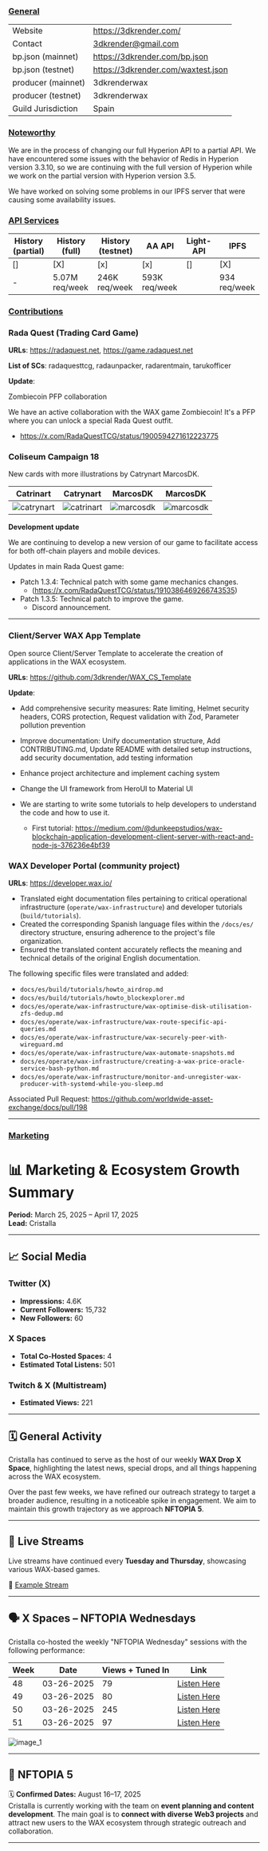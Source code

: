 ### <ins>General</ins>

|                    |                                    |
| ------------------ | ---------------------------------- |
| Website            | https://3dkrender.com/             |
| Contact            | 3dkrender@gmail.com                |
| bp.json (mainnet)  | https://3dkrender.com/bp.json      |
| bp.json (testnet)  | https://3dkrender.com/waxtest.json |
| producer (mainnet) | 3dkrenderwax                       |
| producer (testnet) | 3dkrenderwax                       |
| Guild Jurisdiction | Spain                              |

### <ins>Noteworthy</ins>

We are in the process of changing our full Hyperion API to a partial API. We have encountered some issues with the behavior of Redis in Hyperion version 3.3.10, so we are continuing with the full version of Hyperion while we work on the partial version with Hyperion version 3.5.

We have worked on solving some problems in our IPFS server that were causing some availability issues.


### <ins>API Services</ins>

| History (partial) | History (full) | History (testnet) | AA API        | Light-API | IPFS         |
| ----------------- | -------------- | ----------------- | ------------- | --------- | ------------ |
| []                | [X]            | [x]               | [x]           | []        | [X]          |
| -                 | 5.07M req/week | 246K req/week     | 593K req/week |           | 934 req/week |

### <ins>Contributions</ins>

### Rada Quest (Trading Card Game)

**URLs**: https://radaquest.net, https://game.radaquest.net

**List of SCs**: radaquesttcg, radaunpacker, radarentmain, tarukofficer

**Update**:

Zombiecoin PFP collaboration

We have an active collaboration with the WAX game Zombiecoin! It's a PFP where you can unlock a special Rada Quest outfit.

- https://x.com/RadaQuestTCG/status/1900594271612223775

### Coliseum Campaign 18

New cards with more illustrations by  Catrynart MarcosDK. 

| Catrinart | Catrynart | MarcosDK |MarcosDK |
|:--:|:--:|:--:| :--:|
| ![catrynart](https://ipfs.3dkrender.com/ipfs/QmcVttkiHwHRpTAoYYn9mPomZGYwLv3iF6s2iz8nHvrjGu) | ![catrinart](https://ipfs.3dkrender.com/ipfs/QmPYsrwwCUXyyLjiFYzxmtbUePpcFfZn3ssY4TpBbiY39p) | ![marcosdk](https://ipfs.3dkrender.com/ipfs/QmPYCaN6YYy6ZdV8Ffyya9KnaAbCPMQkhbpQLzqx7fVs2F) | ![marcosdk](https://ipfs.3dkrender.com/ipfs/QmPDABP79mSNRNLztnrFuxk5UkouC8b5fgZ6VZVy3HiCMg) |


**Development update**

We are continuing to develop a new version of our game to facilitate access for both off-chain players and mobile devices.

Updates in main Rada Quest game:

- Patch 1.3.4: Technical patch with some game mechanics changes.
  - (https://x.com/RadaQuestTCG/status/1910386469266743535)
- Patch 1.3.5: Technical patch to improve the game.
  - Discord announcement.

---

### Client/Server WAX App Template

Open source Client/Server Template to accelerate the creation of applications in the WAX ecosystem.

**URLs**: https://github.com/3dkrender/WAX_CS_Template

**Update**:

- Add comprehensive security measures: Rate limiting, Helmet security headers, CORS protection, Request validation with Zod, Parameter pollution prevention

- Improve documentation: Unify documentation structure, Add CONTRIBUTING.md, Update README with detailed setup instructions, add security documentation, add testing information

- Enhance project architecture and implement caching system

- Change the UI framework from HeroUI to Material UI

- We are starting to write some tutorials to help developers to understand the code and how to use it.
  - First tutorial: https://medium.com/@dunkeepstudios/wax-blockchain-application-development-client-server-with-react-and-node-js-376236e4bf39


### WAX Developer Portal (community project)

**URLs**: https://developer.wax.io/


*   Translated eight documentation files pertaining to critical operational infrastructure (`operate/wax-infrastructure`) and developer tutorials (`build/tutorials`).
*   Created the corresponding Spanish language files within the `/docs/es/` directory structure, ensuring adherence to the project's file organization.
*   Ensured the translated content accurately reflects the meaning and technical details of the original English documentation.

The following specific files were translated and added:
*   `docs/es/build/tutorials/howto_airdrop.md`
*   `docs/es/build/tutorials/howto_blockexplorer.md`
*   `docs/es/operate/wax-infrastructure/wax-optimise-disk-utilisation-zfs-dedup.md`
*   `docs/es/operate/wax-infrastructure/wax-route-specific-api-queries.md`
*   `docs/es/operate/wax-infrastructure/wax-securely-peer-with-wireguard.md`
*   `docs/es/operate/wax-infrastructure/wax-automate-snapshots.md`
*   `docs/es/operate/wax-infrastructure/creating-a-wax-price-oracle-service-bash-python.md`
*   `docs/es/operate/wax-infrastructure/monitor-and-unregister-wax-producer-with-systemd-while-you-sleep.md`

Associated Pull Request: https://github.com/worldwide-asset-exchange/docs/pull/198

---

### <ins>Marketing</ins>

# 📊 Marketing & Ecosystem Growth Summary  
**Period:** March 25, 2025 – April 17, 2025  
**Lead:** Cristalla  

---

## 📈 Social Media

### Twitter (X)
- **Impressions:** 4.6K  
- **Current Followers:** 15,732  
- **New Followers:** 60  

### X Spaces
- **Total Co-Hosted Spaces:** 4  
- **Estimated Total Listens:** 501  

### Twitch & X (Multistream)
- **Estimated Views:** 221  

---

## 🗓 General Activity

Cristalla has continued to serve as the host of our weekly **WAX Drop X Space**, highlighting the latest news, special drops, and all things happening across the WAX ecosystem.  

Over the past few weeks, we have refined our outreach strategy to target a broader audience, resulting in a noticeable spike in engagement. We aim to maintain this growth trajectory as we approach **NFTOPIA 5**.

---

## 🎥 Live Streams

Live streams have continued every **Tuesday and Thursday**, showcasing various WAX-based games.

🔗 [Example Stream](https://x.com/queencristalla/status/1907105930816196871)

---

## 🗣 X Spaces – NFTOPIA Wednesdays

Cristalla co-hosted the weekly "NFTOPIA Wednesday" sessions with the following performance:

| Week | Date        | Views + Tuned In | Link                                        |
|------|-------------|------------------|---------------------------------------------|
| 48   | 03-26-2025  | 79               | [Listen Here](https://twitter.com/i/spaces/1jMJgkMaPnYJL) |
| 49   | 03-26-2025  | 80               | [Listen Here](https://twitter.com/i/spaces/1MnxnwWrBroKO) |
| 50   | 03-26-2025  | 245              | [Listen Here](https://x.com/i/spaces/1djxXVkRyvLGZ) |
| 51   | 03-26-2025  | 97               | [Listen Here](https://x.com/i/spaces/1RDGlzkVlDzxL) |


![image_1](https://3dkrender.com/wp-content/uploads/2025/04/image002.png)  

---

## 🎉 NFTOPIA 5

🗓 **Confirmed Dates:** August 16–17, 2025  
Cristalla is currently working with the team on **event planning and content development**. The main goal is to **connect with diverse Web3 projects** and attract new users to the WAX ecosystem through strategic outreach and collaboration.

---
